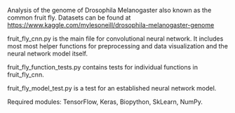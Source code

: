 Analysis of the genome of Drosophila Melanogaster also known as the common fruit fly.
Datasets can be found at https://www.kaggle.com/mylesoneill/drosophila-melanogaster-genome

fruit_fly_cnn.py is the main file for convolutional neural network. It includes most most helper functions for preprocessing and data visualization and the neural network model itself.

fruit_fly_function_tests.py contains tests for individual functions in fruit_fly_cnn.

fruit_fly_model_test.py is a test for an established neural network model.

Required modules: TensorFlow, Keras, Biopython, SkLearn, NumPy.
